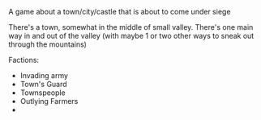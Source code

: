 A game about a town/city/castle that is about to come under siege

There's a town, somewhat in the middle of small valley. There's one main way in and out of the valley (with maybe 1 or two other ways to sneak out through the mountains)

Factions:
- Invading army
- Town's Guard
- Townspeople
- Outlying Farmers
- 